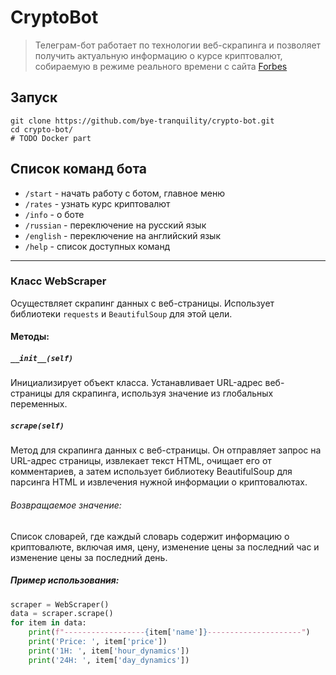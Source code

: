 # CryptoBot

> Телеграм-бот работает по технологии веб-скрапинга и позволяет получить актуальную информацию о курсе криптовалют, собираемую в режиме реального времени с сайта [Forbes](https://www.forbes.com/digital-assets/crypto-prices/)

## Запуск
```
git clone https://github.com/bye-tranquility/crypto-bot.git
cd crypto-bot/
# TODO Docker part
```

## Список команд бота

- `/start` - начать работу с ботом, главное меню
- `/rates` - узнать курс криптовалют
- `/info` - о боте
- `/russian` - переключение на русский язык
- `/english` - переключение на английский язык
- `/help` - список доступных команд

***

### Класс WebScraper

Осуществляет скрапинг данных с веб-страницы. Использует библиотеки `requests` и `BeautifulSoup` для этой цели.

#### Методы:

##### `__init__(self)`

Инициализирует объект класса. Устанавливает URL-адрес веб-страницы для скрапинга, используя значение из глобальных переменных.

##### `scrape(self)`

Метод для скрапинга данных с веб-страницы. Он отправляет запрос на URL-адрес страницы, извлекает текст HTML, очищает его от комментариев, а затем использует библиотеку BeautifulSoup для парсинга HTML и извлечения нужной информации о криптовалютах.

###### Возвращаемое значение:

Список словарей, где каждый словарь содержит информацию о криптовалюте, включая имя, цену, изменение цены за последний час и изменение цены за последний день.

##### Пример использования:

```python
scraper = WebScraper()
data = scraper.scrape()
for item in data:
    print(f"------------------{item['name']}---------------------")
    print('Price: ', item['price'])
    print('1H: ', item['hour_dynamics'])
    print('24H: ', item['day_dynamics'])
```
